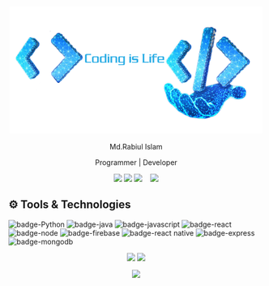 <div align="center">
<a href="https://github.com/Rabi03"><img height="250" width="500" src="https://github.com/Rabi03/Rabi03/blob/main/coding.png?raw=true"></a>
<p>Md.Rabiul Islam</p>
<p>Programmer | Developer <p>
</div>

<p align="center">
  <a href="mailto:islamrabi02@gmail.com"><img height="30" src="https://i.imgur.com/FOxl535.png"></a>
  <a href="https://www.linkedin.com/in/rabi-islam-7233b0174/"><img height="30" src="https://i.imgur.com/HvkYBE2.png"></a>
  <a href="https://www.facebook.com/rabi.islam.96343"><img height="30" src="https://i.imgur.com/wyJq4zr.png"></a>&nbsp;&nbsp;&nbsp;
  <a href="https://github.com/Rabi03"><img height="30" src="https://i.imgur.com/XJ3InNT.jpg"></a>
</p>


## ⚙️ Tools & Technologies

<!-- yellow f6c819 , navy-blue 21223e white fffff -->

![badge-Python](https://img.shields.io/badge/Python-14354C?style=for-the-badge&logo=python&logoColor=white)
![badge-java](https://img.shields.io/badge/Java-ED8B00?style=for-the-badge&logo=java&logoColor=white)
![badge-javascript](https://img.shields.io/badge/JavaScript-323330?style=for-the-badge&logo=javascript&logoColor=F7DF1E)
![badge-react](https://img.shields.io/badge/React-20232A?style=for-the-badge&logo=react&logoColor=61DAFB)
![badge-node](https://img.shields.io/badge/framework-node_js-f6c819?style=for-the-badge&logo=npm&logoColor=white&labelColor=21223e)
![badge-firebase](https://img.shields.io/badge/database-firebase-f6c819?style=for-the-badge&logo=firebase&logoColor=white&labelColor=21223e)
![badge-react native](https://img.shields.io/badge/React_Native-20232A?style=for-the-badge&logo=react&logoColor=61DAFB)
![badge-express](https://img.shields.io/badge/Express.js-000000?style=for-the-badge&logo=express&logoColor=white)
![badge-mongodb](https://img.shields.io/badge/MongoDB-4EA94B?style=for-the-badge&logo=mongodb&logoColor=white)

<p align="center" >
  <img  height="200" src="https://github-readme-stats.vercel.app/api/top-langs/?username=Rabi03&hide=html,makefile&bg_color=21223e&title_color=f6c819&text_color=fff&count_private=true&langs_count=5" />

  <img height="200" src="https://github-readme-stats.vercel.app/api?username=Rabi03&bg_color=21223e&title_color=f6c819&text_color=fff&show_icons=true&icon_color=fff&count_private=true" />
</p>
<p align="center" >
  <img height="200" src="https://github-profile-trophy.vercel.app/?username=Rabi03&theme=gruvbox&row=2&margin-w=5&margin-h=5&count_private=true"/>
</p>

